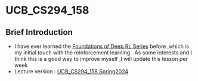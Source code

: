 # UCB_CS294_158
## Brief Introduction
- I have ever learned the [Foundations of Deep RL Series](https://www.youtube.com/watch?v=2GwBez0D20A&t=7s) before ,which is my initial touch with the reinforcement learning . As some interests and I think this is a good way to improve myself ,I will update this lesson per week
- Lecture version : [UCB_CS294_158 Spring2024](https://sites.google.com/view/berkeley-cs294-158-sp24/home)
